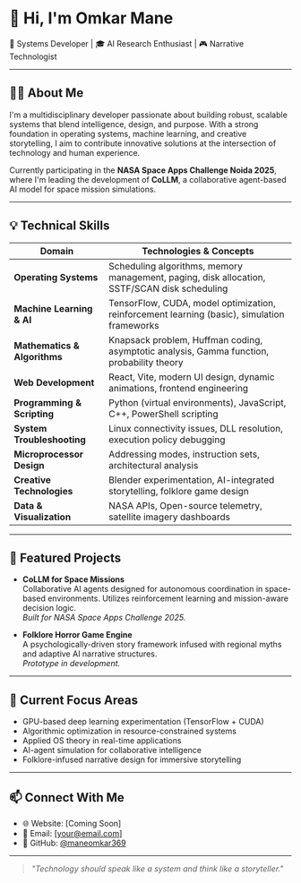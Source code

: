# 👋 Hi, I'm Omkar Mane

🚀 Systems Developer | 🎓 AI Research Enthusiast | 🎮 Narrative Technologist

---

## 👨‍💻 About Me

I'm a multidisciplinary developer passionate about building robust, scalable systems that blend intelligence, design, and purpose. With a strong foundation in operating systems, machine learning, and creative storytelling, I aim to contribute innovative solutions at the intersection of technology and human experience.

Currently participating in the **NASA Space Apps Challenge Noida 2025**, where I'm leading the development of **CoLLM**, a collaborative agent-based AI model for space mission simulations.

---

## 💡 Technical Skills

| Domain | Technologies & Concepts |
|--------|--------------------------|
| **Operating Systems** | Scheduling algorithms, memory management, paging, disk allocation, SSTF/SCAN disk scheduling |
| **Machine Learning & AI** | TensorFlow, CUDA, model optimization, reinforcement learning (basic), simulation frameworks |
| **Mathematics & Algorithms** | Knapsack problem, Huffman coding, asymptotic analysis, Gamma function, probability theory |
| **Web Development** | React, Vite, modern UI design, dynamic animations, frontend engineering |
| **Programming & Scripting** | Python (virtual environments), JavaScript, C++, PowerShell scripting |
| **System Troubleshooting** | Linux connectivity issues, DLL resolution, execution policy debugging |
| **Microprocessor Design** | Addressing modes, instruction sets, architectural analysis |
| **Creative Technologies** | Blender experimentation, AI-integrated storytelling, folklore game design |
| **Data & Visualization** | NASA APIs, Open-source telemetry, satellite imagery dashboards |

---

## 🚀 Featured Projects

- **CoLLM for Space Missions**  
  Collaborative AI agents designed for autonomous coordination in space-based environments. Utilizes reinforcement learning and mission-aware decision logic.  
  _Built for NASA Space Apps Challenge 2025._

- **Folklore Horror Game Engine**  
  A psychologically-driven story framework infused with regional myths and adaptive AI narrative structures.  
  _Prototype in development._

---

## 📘 Current Focus Areas

- GPU-based deep learning experimentation (TensorFlow + CUDA)
- Algorithmic optimization in resource-constrained systems
- Applied OS theory in real-time applications
- AI-agent simulation for collaborative intelligence
- Folklore-infused narrative design for immersive storytelling

---

## 📫 Connect With Me

- 🌐 Website: [Coming Soon]
- 📧 Email: [your@email.com]
- 🧠 GitHub: [@maneomkar369](https://github.com/maneomkar369)

---

> _"Technology should speak like a system and think like a storyteller."_  
